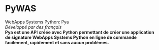 # PyWAS
WebApps Systems Python: Pya <br>
*Développé par des  français* <br>
**Pya est une API créée avec Python permettant de créer une application de signature WebApps Systems Python en ligne de commande facilement, rapidement et sans aucun problèmes.**
